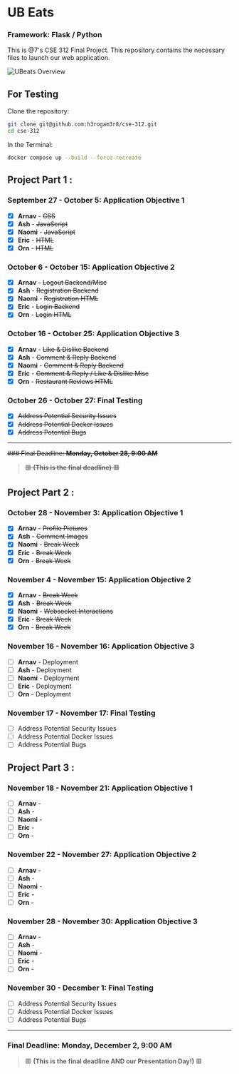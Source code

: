 # UB Eats
### Framework: Flask / Python
This is @7's CSE 312 Final Project. This repository contains the necessary files to launch our web application. 

![UBeats Overview](static/video/docker.gif)

## For Testing

Clone the repository:

```bash
git clone git@github.com:h3rogam3r8/cse-312.git
cd cse-312
```

In the Terminal:

```bash
docker compose up --build --force-recreate
```

## Project Part 1 :

### September 27 - October 5: Application Objective 1
- [x] **Arnav** - ~~CSS~~
- [x] **Ash** - ~~JavaScript~~
- [x] **Naomi** - ~~JavaScript~~
- [x] **Eric** - ~~HTML~~
- [x] **Orn** - ~~HTML~~

### October 6 - October 15: Application Objective 2
- [x] **Arnav** - ~~Logout Backend/Misc~~
- [x] **Ash** - ~~Registration Backend~~
- [x] **Naomi** - ~~Registration HTML~~
- [x] **Eric** - ~~Login Backend~~
- [x] **Orn** - ~~Login HTML~~

### October 16 - October 25: Application Objective 3
- [x] **Arnav** - ~~Like & Dislike Backend~~
- [x] **Ash** - ~~Comment & Reply Backend~~
- [x] **Naomi** - ~~Comment & Reply Backend~~
- [x] **Eric** - ~~Comment & Reply / Like & Dislike Misc~~
- [x] **Orn** - ~~Restaurant Reviews HTML~~

### October 26 - October 27: Final Testing
- [x] ~~Address Potential Security Issues~~
- [x] ~~Address Potential Docker Issues~~
- [x] ~~Address Potential Bugs~~

---
~~### Final Deadline: **Monday, October 28, 9:00 AM**~~
> ~~🟥 **(This is the final deadline)** 🟥~~

## Project Part 2 :

### October 28 - November 3: Application Objective 1
- [x] **Arnav** - ~~Profile Pictures~~
- [x] **Ash** - ~~Comment Images~~
- [x] **Naomi** - ~~Break Week~~
- [x] **Eric** - ~~Break Week~~
- [x] **Orn** - ~~Break Week~~

### November 4 - November 15: Application Objective 2
- [x] **Arnav** - ~~Break Week~~
- [x] **Ash** - ~~Break Week~~
- [x] **Naomi** - ~~Websocket Interactions~~
- [x] **Eric** - ~~Break Week~~
- [x] **Orn** - ~~Break Week~~

### November 16 - November 16: Application Objective 3
- [ ] **Arnav** - Deployment
- [ ] **Ash** - Deployment
- [ ] **Naomi** - Deployment
- [ ] **Eric** - Deployment
- [ ] **Orn** - Deployment

### November 17 - November 17: Final Testing
- [ ] Address Potential Security Issues
- [ ] Address Potential Docker Issues
- [ ] Address Potential Bugs

## Project Part 3 :

### November 18 - November 21: Application Objective 1
- [ ] **Arnav** - 
- [ ] **Ash** - 
- [ ] **Naomi** - 
- [ ] **Eric** - 
- [ ] **Orn** - 

### November 22 - November 27: Application Objective 2
- [ ] **Arnav** - 
- [ ] **Ash** - 
- [ ] **Naomi** - 
- [ ] **Eric** - 
- [ ] **Orn** - 

### November 28 - November 30: Application Objective 3
- [ ] **Arnav** - 
- [ ] **Ash** - 
- [ ] **Naomi** - 
- [ ] **Eric** - 
- [ ] **Orn** - 

### November 30 - December 1: Final Testing
- [ ] Address Potential Security Issues
- [ ] Address Potential Docker Issues
- [ ] Address Potential Bugs

---
### Final Deadline: **Monday, December 2, 9:00 AM** 
> 🟥 **(This is the final deadline **AND** our Presentation Day!)** 🟥
